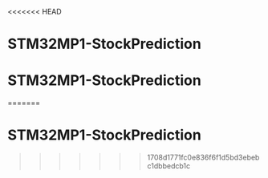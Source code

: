 <<<<<<< HEAD
# STM32MP1-StockPrediction
# STM32MP1-StockPrediction
=======
# STM32MP1-StockPrediction
>>>>>>> 1708d1771fc0e836f6f1d5bd3ebebc1dbbedcb1c
